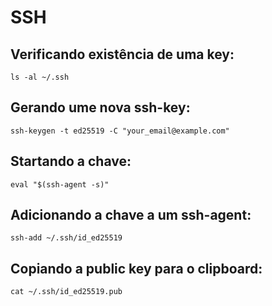 
# SSH
## Verificando existência de uma key:
```
ls -al ~/.ssh
```
## Gerando ume nova ssh-key:
```
ssh-keygen -t ed25519 -C "your_email@example.com"
```
## Startando a chave:
```
eval "$(ssh-agent -s)"
```
## Adicionando a chave a um ssh-agent:
```
ssh-add ~/.ssh/id_ed25519
```
## Copiando a public key para o clipboard:
```
cat ~/.ssh/id_ed25519.pub
```